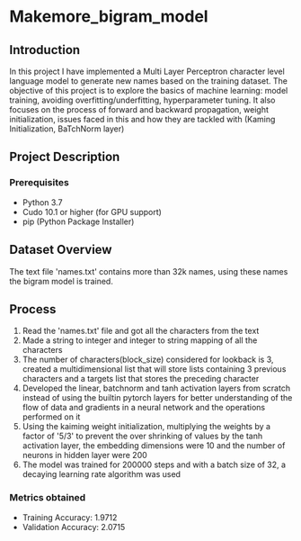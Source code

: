 #  Makemore_bigram_model

## Introduction
In this project I have implemented a Multi Layer Perceptron character level language model to generate new names based on the training dataset. The objective of this project is to explore the basics of machine learning: model training, avoiding overfitting/underfitting, hyperparameter tuning. It also focuses on the process of forward and backward propagation, weight initialization, issues faced in this and how they are tackled with (Kaming Initialization, BaTchNorm layer)

##  Project Description
###  Prerequisites
-  Python 3.7
-  Cudo 10.1 or higher (for GPU support)
-  pip (Python Package Installer)

##  Dataset Overview
The text file 'names.txt' contains more than 32k names, using these names the bigram model is trained.

##  Process
1.  Read the 'names.txt' file and got all the characters from the text
2.  Made a string to integer and integer to string mapping of all the characters
3.  The number of characters(block_size) considered for lookback is 3, created a multidimensional list that will store lists containing 3 previous characters and a targets list that stores the preceding character
4.  Developed the linear, batchnorm and tanh activation layers from scratch instead of using the builtin pytorch layers for better understanding of the flow of data and gradients in a neural network and the operations performed on it
5.  Using the kaiming weight initialization, multiplying the weights by a factor of '5/3' to prevent the over shrinking of values by the tanh activation layer, the embedding dimensions were 10 and the number of neurons in hidden layer were 200
6.  The model was trained for 200000 steps and with a batch size of 32, a decaying learning rate algorithm was used

### Metrics obtained
-  Training Accuracy: 1.9712
-  Validation Accuracy: 2.0715



